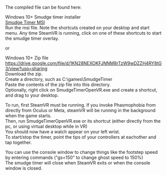 The compiled file can be found here:

Windows 10+ Smudge timer installer<br/>
[Smudge Timer MSI](https://drive.google.com/file/d/1QC30jLPU_ShY3IkYH_PsymjXrni6AM1S/view?usp=drive_link) <br/>
Run the msi file.  Note the shortcuts created on your desktop and start menu.  Any time SteamVR is running, click on one of these shortcuts to start the smudge timer overlay.

or

Windows 10+ Zip file<br/>
https://drive.google.com/file/d/1KN28NEXOKFJNNM8rTzW9wDZZH4RY8tG3/view?usp=sharing <br/>
Download the zip.<br/>
Create a directory, such as C:\games\SmudgeTimer<br/>
Paste the contents of the zip file into this directory.<br/>
Optionally, right click on SmudgeTimerOpenVR.exe and create a shortcut, and drag to your desktop.

To run, first SteamVR must be running.  If you invoke Phasmophobia from directly from Oculus or Meta, steamVR will be running in the background when the game starts.<br/>
Then, run SmudgeTimerOpenVR.exe or its shortcut (either directly from the pc, or using virtual desktop while in VR)<br/>
You should now have a watch appear on your left wrist.<br/>
To start/stop the timer, point the tips of your controllers at eachother and tap together.

You can use the console window to change things like the footstep speed by entering commands ("gs=150" to change ghost speed to 150%)<br/>
The smudge timer will close when SteamVR exits or when the console window is closed.

